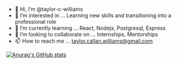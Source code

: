 

- 👋 Hi, I’m @taylor-c-williams
- 👀 I’m interested in ... Learning new skills and transitioning into a professional role
- 🌱 I’m currently learning ... React, Nodejs, Postgresql, Express
- 💞️ I’m looking to collaborate on ... Internships, Mentorships
- 📫 How to reach me ... taylor.callan.williams@gmail.com


[![Anurag's GitHub stats](https://github-readme-stats.vercel.app/api?username=taylor-c-williams&count_private=true)](https://github.com/taylor-c-williams)
